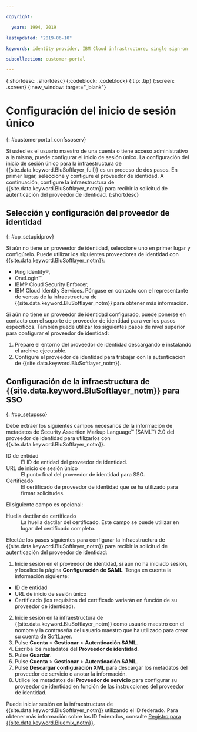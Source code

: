 ```yaml
---

copyright:

  years: 1994, 2019

lastupdated: "2019-06-10"

keywords: identity provider, IBM Cloud infrastructure, single sign-on  

subcollection: customer-portal

---
```


{:shortdesc: .shortdesc}
{:codeblock: .codeblock}
{:tip: .tip}
{:screen: .screen}
{:new_window: target="_blank"}


# Configuración del inicio de sesión único
{: #customerportal_confssoserv}

Si usted es el usuario maestro de una cuenta o tiene acceso administrativo a la misma, puede configurar el inicio de sesión único. La configuración del inicio de sesión único para la infraestructura de {{site.data.keyword.BluSoftlayer_full}} es un proceso de dos pasos. En primer lugar, seleccione y configure el proveedor de identidad. A continuación, configure la infraestructura de {{site.data.keyword.BluSoftlayer_notm}} para recibir la solicitud de autenticación del proveedor de identidad.
{:shortdesc}

## Selección y configuración del proveedor de identidad
{: #cp_setupidprov}

Si aún no tiene un proveedor de identidad, seleccione uno en primer lugar y configúrelo. Puede utilizar los siguientes proveedores de identidad con {{site.data.keyword.BluSoftlayer_notm}}:
* Ping Identity&reg;,
* OneLogin&trade;,
* IBM&reg; Cloud Security Enforcer,
* IBM Cloud Identity Services.
Póngase en contacto con el representante de ventas de la infraestructura de {{site.data.keyword.BluSoftlayer_notm}} para obtener más información.

Si aún no tiene un proveedor de identidad configurado, puede ponerse en contacto con el soporte de proveedor de identidad para ver los pasos específicos. También puede utilizar los siguientes pasos de nivel superior para configurar el proveedor de identidad:
1. Prepare el entorno del proveedor de identidad descargando e instalando el archivo ejecutable.
2. Configure el proveedor de identidad para trabajar con la autenticación de {{site.data.keyword.BluSoftlayer_notm}}.

## Configuración de la infraestructura de {{site.data.keyword.BluSoftlayer_notm}} para SSO
{: #cp_setupsso}

Debe extraer los siguientes campos necesarios de la información de metadatos de Security Assertion Markup Language&trade; (SAML&trade;) 2.0 del proveedor de identidad para utilizarlos con {{site.data.keyword.BluSoftlayer_notm}}.
<dl>
<dt>ID de entidad</dt>
<dd>El ID de entidad del proveedor de identidad.</dd>
<dt>URL de inicio de sesión único</dt>
<dd>El punto final del proveedor de identidad para SSO.</dd>
<dt>Certificado</dt>
<dd>El certificado de proveedor de identidad que se ha utilizado para firmar solicitudes.</dd>
</dl>

El siguiente campo es opcional:
<dl>
<dt>Huella dactilar de certificado</dt>
<dd>La huella dactilar del certificado. Este campo se puede utilizar en lugar del certificado completo.</dd>
</dl>

Efectúe los pasos siguientes para configurar la infraestructura de {{site.data.keyword.BluSoftlayer_notm}} para recibir la solicitud de autenticación del proveedor de identidad:
1. Inicie sesión en el proveedor de identidad, si aún no ha iniciado sesión, y localice la página **Configuración de SAML**. Tenga en cuenta la información siguiente:
  * ID de entidad
  * URL de inicio de sesión único
  * Certificado (los requisitos del certificado variarán en función de su proveedor de identidad).
2. Inicie sesión en la infraestructura de {{site.data.keyword.BluSoftlayer_notm}} como usuario maestro con el nombre y la contraseña del usuario maestro que ha utilizado para crear su cuenta de SoftLayer.
3. Pulse **Cuenta** > **Gestionar** > **Autenticación SAML**.
4. Escriba los metadatos del **Proveedor de identidad**.
5. Pulse **Guardar**.
6. Pulse **Cuenta** > **Gestionar** > **Autenticación SAML**.
7. Pulse **Descargar configuración XML** para descargar los metadatos del proveedor de servicio o anotar la información.
8. Utilice los metadatos del **Proveedor de servicio** para configurar su proveedor de identidad en función de las instrucciones del proveedor de identidad.  

Puede iniciar sesión en la infraestructura de {{site.data.keyword.BluSoftlayer_notm}} utilizando el ID federado. Para obtener más información sobre los ID federados, consulte [Registro para {{site.data.keyword.Bluemix_notm}}](/docs/account?topic=account-signup).
